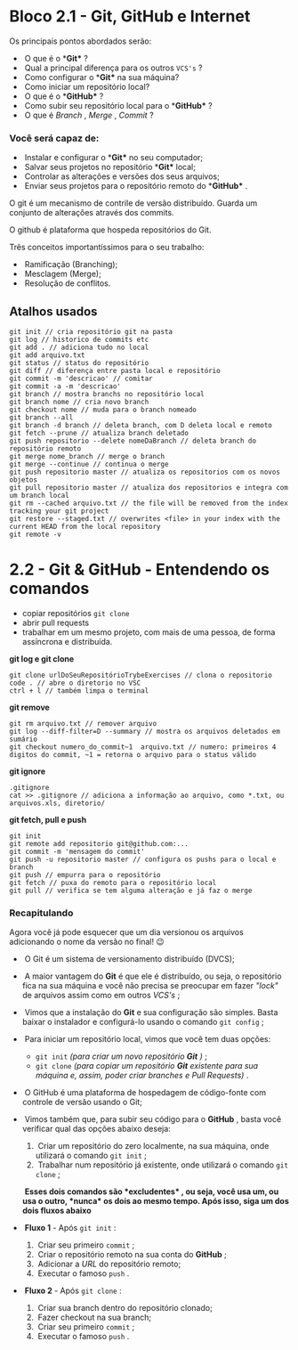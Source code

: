 # Bloco 2.1 - Git, GitHub e Internet

  Os principais pontos abordados serão:

- ​      O que é o                         ***Git\***                    ?    
- ​      Qual a principal diferença para os outros  `VCS's`      ?    
- ​      Como configurar o                         ***Git\***                     na sua máquina?    
- ​      Como iniciar um repositório local?    
- ​      O que é o                         ***GitHub\***                    ?    
- ​      Como subir seu repositório local para o                         ***GitHub\***                    ?    
- ​      O que é               *Branch*            ,               *Merge*            ,               *Commit*            ?    

###   Você será capaz de:

- ​      Instalar e configurar o                         ***Git\***                     no seu computador;    
- ​      Salvar seus projetos no repositório                         ***Git\***                     local;    
- ​      Controlar as alterações e versões dos seus arquivos;    
- ​      Enviar seus projetos para o repositório remoto do                         ***GitHub\***                    .    

O git é um mecanismo de contrile de versão distribuído. Guarda um conjunto de alterações através dos commits.

O github é plataforma que hospeda repositórios do Git.

Três conceitos importantíssimos para o seu trabalho:

- ​      Ramificação (Branching);    
- ​      Mesclagem (Merge);    
- ​      Resolução de conflitos.

## Atalhos usados

``` 
git init // cria repositório git na pasta
git log // historico de commits etc
git add . // adiciona tudo no local
git add arquivo.txt
git status // status do repositório
git diff // diferença entre pasta local e repositório
git commit -m 'descricao' // comitar
git commit -a -m 'descricao'
git branch // mostra branchs no repositório local
git branch nome // cria novo branch
git checkout nome // muda para o branch nomeado
git branch --all
git branch -d branch // deleta branch, com D deleta local e remoto
git fetch --prune // atualiza branch deletado
git push repositorio --delete nomeDaBranch // deleta branch do repositório remoto
git merge nome_branch // merge o branch
git merge --continue // continua o merge
git push repositorio master // atualiza os repositorios com os novos objetos
git pull repositorio master // atualiza dos repositorios e integra com um branch local
git rm --cached arquivo.txt // the file will be removed from the index tracking your git project
git restore --staged.txt // overwrites <file> in your index with the current HEAD from the local repository
git remote -v
```

# 2.2 - Git & GitHub - Entendendo os comandos

- copiar repositórios `git clone`
- abrir pull requests
- trabalhar em um mesmo projeto, com mais de uma pessoa, de forma assíncrona e distribuída.

**git log e git clone**

```
git clone urlDoSeuRepositórioTrybeExercises // clona o repositorio
code . // abre o diretorio no VSC
ctrl + l // também limpa o terminal
```

**git remove**

```
git rm arquivo.txt // remover arquivo
git log --diff-filter=D --summary // mostra os arquivos deletados em sumário
git checkout numero_do_commit~1  arquivo.txt // numero: primeiros 4 digitos do commit, ~1 = retorna o arquivo para o status válido
```

**git ignore**

```
.gitignore
cat >> .gitignore // adiciona a informação ao arquivo, como *.txt, ou arquivos.xls, diretorio/
```

**git fetch, pull e push**

```
git init
git remote add repositorio git@github.com:...
git commit -m 'mensagem do commit'
git push -u repositorio master // configura os pushs para o local e branch
git push // empurra para o repositório
git fetch // puxa do remoto para o repositório local
git pull // verifica se tem alguma alteração e já faz o merge
```

###   Recapitulando

  Agora você já pode esquecer que um dia versionou os arquivos adicionando o nome da versão no final! 😉

- ​      O Git é um sistema de versionamento distribuído (DVCS);    

- ​      A maior vantagem do               **Git**             é que ele é distribuído, ou seja, o repositório fica na sua máquina e você não precisa se preocupar em fazer               *"lock"*             de arquivos assim como em outros               *VCS's*            ;    

- ​      Vimos que a instalação do               **Git**             e sua configuração são simples. Basta baixar o instalador e configurá-lo usando o comando  `git config`      ;    

- ​      Para iniciar um repositório local, vimos que você tem duas opções:    

  - `git init`                           *(para criar um novo repositório                       **Git**                    )*                ;      
  - `git clone`                           *(para copiar um repositório                       **Git**                     existente para sua máquina e, assim, poder criar branches e Pull Requests)*                .      

- ​      O GitHub é uma plataforma de hospedagem de código-fonte com controle de versão usando o Git;    

- ​      Vimos também que, para subir seu código para o               **GitHub**            , basta você verificar qual das opções abaixo deseja:    

  1. ​        Criar um repositório do zero localmente, na sua máquina, onde utilizará o comando  `git init`        ;      
  2. ​        Trabalhar num repositório já existente, onde utilizará o comando  `git clone`        ;      

  ​              **Esses dois comandos são                   \*excludentes\*                , ou seja, você usa um, ou usa o outro,                   \*nunca\*                 os dois ao mesmo tempo. Após isso, siga um dos dois fluxos abaixo**          

- ​              **Fluxo 1**             - Após  `git init`      :    

  1. ​        Criar seu primeiro  `commit`        ;      
  2. ​        Criar o repositório remoto na sua conta do                   **GitHub**                ;      
  3. ​        Adicionar a                   *URL*                 do repositório remoto;      
  4. ​        Executar o famoso  `push`        .      

- ​              **Fluxo 2**             - Após  `git clone`      :    

  1. ​        Criar sua branch dentro do repositório clonado;      
  2. ​        Fazer checkout na sua branch;      
  3. ​        Criar seu primeiro  `commit`        ;      
  4. ​        Executar o famoso  `push`        .      
